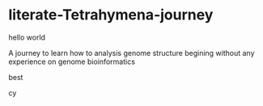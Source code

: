 # literate-Tetrahymena-journey

hello world

A journey to learn how to analysis genome structure begining without any experience on genome bioinformatics


best

cy
